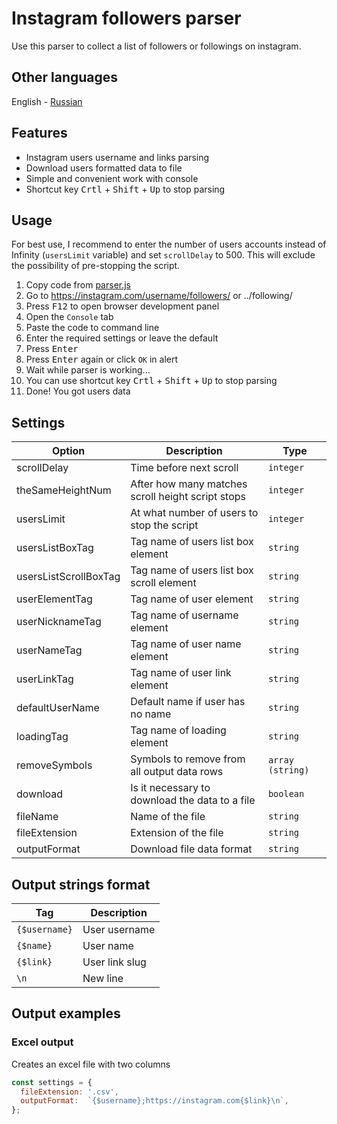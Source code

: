 # Instagram followers parser

Use this parser to collect a list of followers or followings on instagram.

## Other languages

English - [Russian](README-ru.md)

## Features

- Instagram users username and links parsing
- Download users formatted data to file 
- Simple and convenient work with console
- Shortcut key <kbd>Crtl</kbd> + <kbd>Shift</kbd> + <kbd>Up</kbd> to stop parsing

## Usage

For best use, I recommend to enter the number of users accounts instead of Infinity (`usersLimit` variable) and set `scrollDelay` to 500. This will exclude the possibility of pre-stopping the script.

1. Copy code from [parser.js](parser.js)
2. Go to https://instagram.com/username/followers/ or ../following/
3. Press <kbd>F12</kbd> to open browser development panel
4. Open the `Console` tab
5. Paste the code to command line
6. Enter the required settings or leave the default
7. Press <kbd>Enter</kbd>
8. Press <kbd>Enter</kbd> again or click `OK` in alert
9. Wait while parser is working...
10. You can use shortcut key <kbd>Crtl</kbd> + <kbd>Shift</kbd> + <kbd>Up</kbd> to stop parsing
11. Done! You got users data

## Settings

| Option | Description | Type |
| --- | --- | --- |
| scrollDelay | Time before next scroll | `integer` |
| theSameHeightNum | After how many matches scroll height script stops | `integer` |
| usersLimit | At what number of users to stop the script | `integer` |
| usersListBoxTag | Tag name of users list box element | `string` |
| usersListScrollBoxTag | Tag name of users list box scroll element | `string` |
| userElementTag | Tag name of user element | `string` |
| userNicknameTag | Tag name of username element | `string` |
| userNameTag | Tag name of user name element | `string` |
| userLinkTag | Tag name of user link element | `string` |
| defaultUserName | Default name if user has no name | `string` |
| loadingTag | Tag name of loading element | `string` |
| removeSymbols | Symbols to remove from all output data rows | `array (string)` |
| download | Is it necessary to download the data to a file | `boolean` |
| fileName | Name of the file | `string` |
| fileExtension | Extension of the file | `string` |
| outputFormat | Download file data format | `string` |

## Output strings format

| Tag | Description |
| --- | --- |
| `{$username}` | User username |
| `{$name}` | User name |
| `{$link}` | User link slug |
| `\n` | New line |

## Output examples

### Excel output

Creates an excel file with two columns

```javascript
const settings = {
  fileExtension: '.csv',
  outputFormat:  `{$username};https://instagram.com{$link}\n`,
};
```
